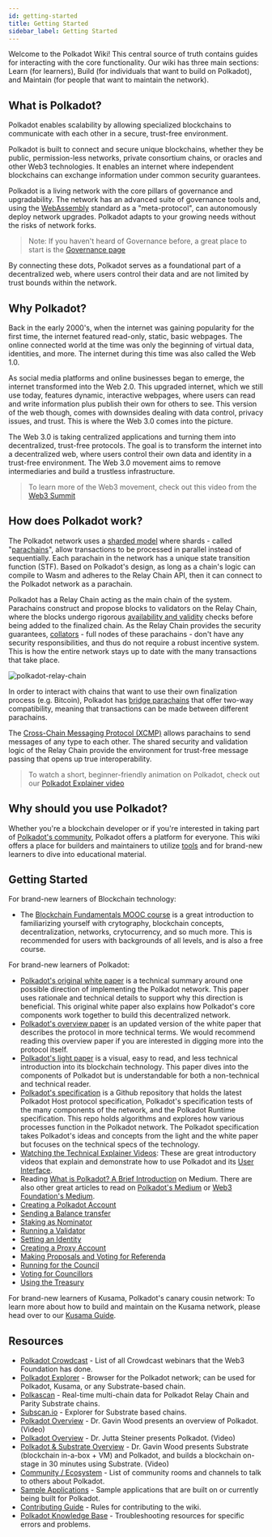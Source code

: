 ```yaml
---
id: getting-started
title: Getting Started
sidebar_label: Getting Started
---
```


Welcome to the Polkadot Wiki! This central source of truth contains guides for interacting with the core functionality. Our wiki has three main sections: Learn (for learners), Build (for individuals that want to build on Polkadot), and Maintain (for people that want to maintain the network).

## What is Polkadot?

Polkadot enables scalability by allowing specialized blockchains to communicate with each other in a secure, trust-free environment.

Polkadot is built to connect and secure unique blockchains, whether they be public, permission-less networks, private consortium chains, or oracles and other Web3 technologies. It enables an internet where independent blockchains can exchange information under common security guarantees.

Polkadot is a living network with the core pillars of governance and upgradability. The network has an advanced suite of governance tools and, using the [WebAssembly](https://webassembly.org/) standard as a "meta-protocol", can autonomously deploy network upgrades. Polkadot adapts to your growing needs without the risks of network forks.

> Note: If you haven't heard of Governance before, a great place to start is the [Governance page](learn-governance)

By connecting these dots, Polkadot serves as a foundational part of a decentralized web, where users control their data and are not limited by trust bounds within the network.

## Why Polkadot?

Back in the early 2000's, when the internet was gaining popularity for the first time, the internet featured read-only, static, basic webpages. The online connected world at the time was only the beginning of virtual data, identities, and more. The internet during this time was also called the Web 1.0.

As social media platforms and online businesses began to emerge, the internet transformed into the Web 2.0. This upgraded internet, which we still use today, features dynamic, interactive webpages, where users can read and write information plus publish their own for others to see. This version of the web though, comes with downsides dealing with data control, privacy issues, and trust. This is where the Web 3.0 comes into the picture.

The Web 3.0 is taking centralized applications and turning them into decentralized, trust-free protocols. The goal is to transform the internet into a decentralized web, where users control their own data and identity in a trust-free environment. The Web 3.0 movement aims to remove intermediaries and build a trustless infrastructure.

> To learn more of the Web3 movement, check out this video from the [Web3 Summit](https://youtu.be/l44z35vabvA)

## How does Polkadot work?

The Polkadot network uses a [sharded model](https://en.wikipedia.org/wiki/Shard_(database_architecture)) where shards - called "[parachains](learn-parachains)", allow transactions to be processed in parallel instead of sequentially. Each parachain in the network has a unique state transition function (STF). Based on Polkadot's design, as long as a chain's logic can compile to Wasm and adheres to the Relay Chain API, then it can connect to the Polkadot network as a parachain.

Polkadot has a Relay Chain acting as the main chain of the system. Parachains construct and propose blocks to validators on the Relay Chain, where the blocks undergo rigorous [availability and validity](learn-availability) checks before being added to the finalized chain. As the Relay Chain provides the security guarantees, [collators](learn-collator) - full nodes of these parachains - don't have any security responsibilities, and thus do not require a robust incentive system. This is how the entire network stays up to date with the many transactions that take place.

![polkadot-relay-chain](assets/polkadot_relay_chain.png)

In order to interact with chains that want to use their own finalization process (e.g. Bitcoin), Polkadot has [bridge parachains](learn-bridges) that offer two-way compatibility, meaning that transactions can be made between different parachains.

The [Cross-Chain Messaging Protocol (XCMP)](learn-crosschain) allows parachains to send messages of any type to each other. The shared security and validation logic of the Relay Chain provide the environment for trust-free message passing that opens up true interoperability.

> To watch a short, beginner-friendly animation on Polkadot, check out our [Polkadot Explainer video](https://www.youtube.com/watch?v=_-k0xkooSlA)

## Why should you use Polkadot?

Whether you're a blockchain developer or if you're interested in taking part of [Polkadot's community](https://polkadot.network/polkadot-ambassador-program/), Polkadot offers a platform for everyone. This wiki offers a place for builders and maintainers to utilize [tools](build-tools-index) and for brand-new learners to dive into educational material.

## Getting Started

For brand-new learners of Blockchain technology:

- The [Blockchain Fundamentals MOOC course][mooc] is a great introduction to familiarizing yourself with crytography, blockchain concepts, decentralization, networks, crytocurrency, and so much more. This is recommended for users with backgrounds of all levels, and is also a free course.

For brand-new learners of Polkadot:

- [Polkadot's original white paper][white-paper] is a technical summary around one possible direction of implementing the Polkadot network. This paper uses rationale and technical details to support why this direction is beneficial. This original white paper also explains how Polkadot's core components work together to build this decentralized network.
- [Polkadot's overview paper][overview-paper] is an updated version of the white paper that describes the protocol in more technical terms. We would recommend reading this overview paper if you are interested in digging more into the protocol itself.
- [Polkadot's light paper][light-paper] is a visual, easy to read, and less technical introduction into its blockchain technology. This paper dives into the components of Polkadot but is understandable for both a non-technical and technical reader.
- [Polkadot's specification][spec] is a Github repository that holds the latest Polkadot Host protocol specification, Polkadot's specification tests of the many components of the network, and the Polkadot Runtime specification. This repo holds algorithms and explores how various processes function in the Polkadot network. The Polkadot specification takes Polkadot's ideas and concepts from the light and the white paper but focuses on the technical specs of the technology.
- [Watching the Technical Explainer Videos][teched videos]: These are great introductory videos that explain and demonstrate how to use Polkadot and its [User Interface][ui].
- Reading [What is Polkadot? A Brief Introduction][article] on Medium. There are also other great articles to read on [Polkadot's Medium][p medium] or [Web3 Foundation's Medium][w medium].
- [Creating a Polkadot Account][account generation]
- [Sending a Balance transfer][transfer]
- [Staking as Nominator][nominator]
- [Running a Validator][validator]
- [Setting an Identity][identity]
- [Creating a Proxy Account][proxy]
- [Making Proposals and Voting for Referenda][democracy]
- [Running for the Council][council]
- [Voting for Councillors][council voting]
- [Using the Treasury][treasury]

For brand-new learners of Kusama, Polkadot's canary cousin network: To learn more about how to build and maintain on the Kusama network, please head over to our [Kusama Guide][kusama guide].

## Resources

- [Polkadot Crowdcast](https://www.crowdcast.io/polkadot) - List of all Crowdcast webinars that the Web3 Foundation has done.
- [Polkadot Explorer](https://polkadot.js.org/apps/#/explorer) - Browser for the Polkadot network; can be used for Polkadot, Kusama, or any Substrate-based chain.
- [Polkascan](http://polkascan.io/) \- Real-time multi-chain data for Polkadot Relay Chain and Parity Substrate chains.
- [Subscan.io](https://subscan.io) - Explorer for Substrate based chains.
- [Polkadot Overview](https://youtu.be/lIghiCmHz0U) - Dr. Gavin Wood presents an overview of Polkadot. (Video)
- [Polkadot Overview](https://techcrunch.com/video/fireside-chat-with-jutta-steiner-parity-technologies/) - Dr. Jutta Steiner presents Polkadot. (Video)
- [Polkadot & Substrate Overview](https://www.youtube.com/watch?v=0IoUZdDi5Is&feature=youtu.be) - Dr. Gavin Wood presents Substrate (blockchain in-a-box + VM) and Polkadot, and builds a blockchain on-stage in 30 minutes using Substrate. (Video)
- [Community / Ecosystem](community) - List of community rooms and channels to talk to others about Polkadot.
- [Sample Applications](build-examples-index) - Sample applications that are built on or currently being built for Polkadot.
- [Contributing Guide](contributing) - Rules for contributing to the wiki.
- [Polkadot Knowledge Base](https://support.polkadot.network/) - Troubleshooting resources for specific errors and problems.

[mooc]: https://mooc.web3.foundation/course/blockchain-fundamentals/
[white-paper]: https://polkadot.network/PolkaDotPaper.pdf
[overview-paper]: https://github.com/w3f/research/blob/master/docs/papers/OverviewPaper-V1.pdf
[light-paper]: https://polkadot.network/Polkadot-lightpaper.pdf
[spec]: https://github.com/w3f/polkadot-spec
[teched videos]: https://www.youtube.com/watch?v=mNStMPZjiHM&list=PLOyWqupZ-WGuAuS00rK-pebTMAOxW41W8
[article]: https://medium.com/polkadot-network/what-is-polkadot-a-brief-introduction-ca3eac9ddca5
[p medium]: https://medium.com/polkadot-network
[w medium]: https://medium.com/web3foundation
[ui]: https://polkadot.js.org/apps/
[account generation]: learn-account-generation
[transfer]: learn-balance-transfers
[nominator]: maintain-guides-how-to-nominate-polkadot
[validator]: maintain-guides-how-to-validate-polkadot
[identity]: learn-identity
[proxy]: learn-proxies
[democracy]: maintain-guides-democracy
[council]: maintain-guides-how-to-join-council
[council voting]: maintain-guides-how-to-vote-councillor
[treasury]: learn-treasury
[kusama guide]: https://guide.kusama.network/
